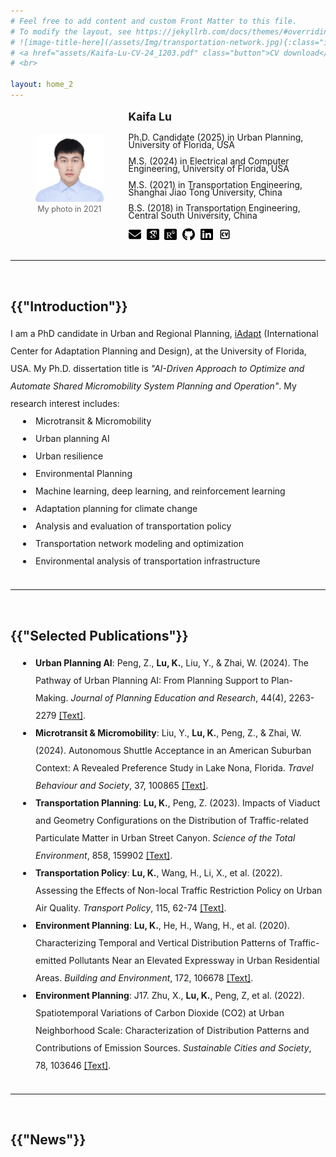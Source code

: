 ```yaml
---
# Feel free to add content and custom Front Matter to this file.
# To modify the layout, see https://jekyllrb.com/docs/themes/#overriding-theme-defaults
# ![image-title-here](/assets/Img/transportation-network.jpg){:class="img-responsive"}
# <a href="assets/Kaifa-Lu-CV-24_1203.pdf" class="button">CV download</a>
# <br>

layout: home_2
---
```


<div style="display: flex; align-items: center;">
  <figure style="text-align: center;">
    <img src="assets/Portrait_Kaifa.jpg" alt="Kaifa" style="width: 170px; margin-right: 12px; border-radius: 4px;">
    <figcaption style="font-size: 0.9em; color: #666;line-height: 1.5;">My photo in 2021</figcaption>
  </figure>
  <div>
    <span style="font-weight: bold;font-size: 1.25em;line-height: 1.5;">Kaifa Lu</span>
    <style>
      p {
        line-height: 0.85;
      }
    </style>
    <p>Ph.D. Candidate (2025) in Urban Planning, University of Florida, USA</p>
    <p>M.S. (2024) in Electrical and Computer Engineering, University of Florida, USA</p>
    <p>M.S. (2021) in Transportation Engineering, Shanghai Jiao Tong University, China</p>
    <p>B.S. (2018) in Transportation Engineering, Central South University, China</p>
    <a href="mailto:kaifa.lu@ufl.edu" style="text-decoration: none; color: inherit;">
    <img src="assets/envelope-solid.svg" alt="Email" class="icon" title="Email me" style="width: 20px; height: 20px; vertical-align: middle; margin-right: 5px;">
    </a>
    <a href="https://scholar.google.com/citations?hl=en&user=a8eAKS8AAAAJ" style="text-decoration: none; color: inherit;">
    <img src="assets/google-scholar-square.svg" alt="Google Scholar" class="icon" title="Visit Google Scholar" style="width: 20px; height: 20px; vertical-align: middle; margin-right: 5px;">
    </a>
    <a href="https://www.researchgate.net/profile/Lu-Kaifa" style="text-decoration: none; color: inherit;">
    <img src="assets/researchgate-square.svg" alt="ResearchGate" class="icon" title="Visit ResearchGate" style="width: 20px; height: 20px; vertical-align: middle; margin-right: 5px;">
    </a>
    <a href="https://github.com/kaifalu917" style="text-decoration: none; color: inherit;">
    <img src="assets/github-brands-solid.svg" alt="Github" class="icon" title="Visit Github" style="width: 20px; height: 20px; vertical-align: middle; margin-right: 5px;">
    </a>
    <a href="https://www.linkedin.com/in/kaifa-lu-828676225/" style="text-decoration: none; color: inherit;">
    <img src="assets/linkedin-brands-solid.svg" alt="LinkedIn" class="icon" title="Visit linkedIn" style="width: 20px; height: 20px; vertical-align: middle; margin-right: 5px;">
    </a>
    <a href="assets/Kaifa-Lu-CV-24_1203.pdf" style="text-decoration: none; color: inherit;">
    <img src="assets/square-cv-svgrepo-com.svg" alt="Resume" class="resume-link" title="Download CV" style="width: 20px; height: 20px; vertical-align: middle; margin-right: 5px;">
    </a>
  </div>
</div>
<br>

-----------
<br>
<h2>{{"Introduction"}}</h2>
<style>
      p1 {
        line-height: 2;
      }
      li {
        padding-left: 40px;
        line-height: 2;
        text-indent: -20px;
      }
    </style>
<p1>I am a PhD candidate in Urban and Regional Planning, <a href="https://dcp.ufl.edu/iadapt/">iAdapt</a> (International Center for Adaptation Planning and Design), at the University of Florida, USA. My Ph.D. dissertation title is <i>"AI-Driven Approach to Optimize and Automate Shared Micromobility System Planning and Operation"</i>. My research interest includes:</p1>
<br>
<li>Microtransit & Micromobility</li>
<li>Urban planning AI</li>
<li>Urban resilience</li>
<li>Environmental Planning</li>
<li>Machine learning, deep learning, and reinforcement learning</li>
<li>Adaptation planning for climate change</li>
<li>Analysis and evaluation of transportation policy</li>
<li>Transportation network modeling and optimization</li>
<li>Environmental analysis of transportation infrastructure</li>
<br>

-----------
<br>
<h2>{{"Selected Publications"}}</h2>
<li><b>Urban Planning AI</b>: Peng, Z., <b>Lu, K.</b>, Liu, Y., & Zhai, W. (2024). The Pathway of Urban Planning AI: From Planning Support to Plan-Making. <em>Journal of Planning Education and Research</em>, 44(4), 2263-2279 <a href="https://doi.org/10.1177/0739456X231180568">[Text]</a>.</li>
<li><b>Microtransit & Micromobility</b>: Liu, Y., <b>Lu, K.</b>, Peng, Z., & Zhai, W. (2024). Autonomous Shuttle Acceptance in an American Suburban Context: A Revealed Preference Study in Lake Nona, Florida. <em>Travel Behaviour and Society</em>, 37, 100865 <a href="https://doi.org/10.1016/j.tbs.2024.100865">[Text]</a>.</li>
<li><b>Transportation Planning</b>: <b>Lu, K.</b>, Peng, Z. (2023). Impacts of Viaduct and Geometry Configurations on the Distribution of Traffic-related Particulate Matter in Urban Street Canyon. <em>Science of the Total Environment</em>, 858, 159902 <a href="https://doi.org/10.1016/j.scitotenv.2022.159902">[Text]</a>.</li>
<li><b>Transportation Policy</b>: <b>Lu, K.</b>, Wang, H., Li, X., et al. (2022). Assessing the Effects of Non-local Traffic Restriction Policy on Urban Air Quality. <em>Transport Policy</em>, 115, 62-74 <a href="https://doi.org/10.1016/j.tranpol.2021.11.005">[Text]</a>.</li>
<li><b>Environment Planning</b>: <b>Lu, K.</b>, He, H., Wang, H., et al. (2020). Characterizing Temporal and Vertical Distribution Patterns of Traffic-emitted Pollutants Near an Elevated Expressway in Urban Residential Areas. <em>Building and Environment</em>, 172, 106678 <a href="https://doi.org/10.1016/j.buildenv.2020.106678">[Text]</a>.</li>
<li><b>Environment Planning</b>: J17.	Zhu, X., <b>Lu, K.</b>, Peng, Z, et al. (2022). Spatiotemporal Variations of Carbon Dioxide (CO2) at Urban Neighborhood Scale: Characterization of Distribution Patterns and Contributions of Emission Sources. <em>Sustainable Cities and Society</em>, 78, 103646 <a href="https://doi.org/10.1016/j.scs.2021.103646">[Text]</a>.</li>
<br>

-----------
<br>
<h2>{{"News"}}</h2>
